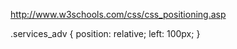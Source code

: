 http://www.w3schools.com/css/css_positioning.asp

.services_adv { 
  position: relative;
  left: 100px;
}

